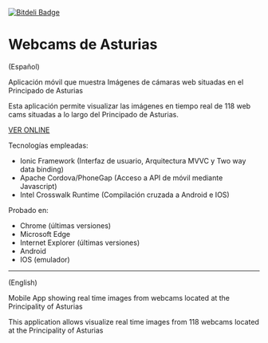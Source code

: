 [![Bitdeli Badge](https://d2weczhvl823v0.cloudfront.net/YagoLopez/webcams_de_asturias/trend.png)](https://bitdeli.com/free "Bitdeli Badge")
# Webcams de Asturias
(Español)

Aplicación móvil que muestra Imágenes de cámaras web situadas en el Principado de Asturias

Esta aplicación permite visualizar las imágenes en tiempo real de 118 web cams situadas a lo largo del Principado de Asturias.

[VER ONLINE](http://yagolopez.github.io/Webcams_de_Asturias/iframe/iframe.html)

Tecnologías empleadas:
 
- Ionic Framework (Interfaz de usuario, Arquitectura MVVC y Two way data binding)
- Apache Cordova/PhoneGap (Acceso a API de móvil mediante Javascript)
- Intel Crosswalk Runtime (Compilación cruzada a Android e IOS)
 
Probado en:
 
- Chrome (últimas versiones)
- Microsoft Edge
- Internet Explorer (últimas versiones)
- Android
- IOS (emulador)

---
(English)

Mobile App showing real time images from webcams located at the Principality of Asturias

This application allows visualize real time images from 118 webcams located at the Principality of Asturias

